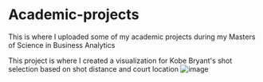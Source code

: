 # Academic-projects
This is where I uploaded some of my academic projects during my Masters of Science in Business Analytics 

This project is where I created a visualization for Kobe Bryant's shot selection based on shot distance and court location 
![image](https://github.com/BigDataMikeMorris/Academic-projects/assets/133282972/0ef18caa-f0b9-47e5-a998-a25954301cf7)
